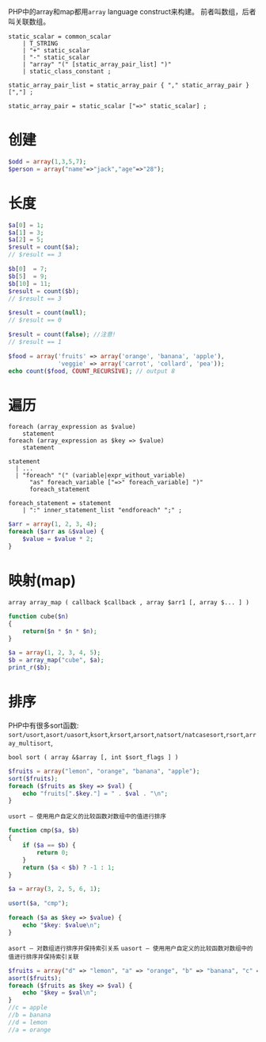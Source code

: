 PHP中的array和map都用`array` language construct来构建。
前者叫数组，后者叫关联数组。


```
static_scalar = common_scalar
	| T_STRING
	| "+" static_scalar
	| "-" static_scalar
	| "array" "(" [static_array_pair_list] ")"
	| static_class_constant ;
	
static_array_pair_list = static_array_pair { "," static_array_pair } [","] ;

static_array_pair = static_scalar ["=>" static_scalar] ;
```

创建
====
```php
$odd = array(1,3,5,7);
$person = array("name"=>"jack","age"=>"28");
```

长度
====

```php
$a[0] = 1;
$a[1] = 3;
$a[2] = 5;
$result = count($a);
// $result == 3

$b[0]  = 7;
$b[5]  = 9;
$b[10] = 11;
$result = count($b);
// $result == 3

$result = count(null);
// $result == 0

$result = count(false); //注意!
// $result == 1

$food = array('fruits' => array('orange', 'banana', 'apple'),
              'veggie' => array('carrot', 'collard', 'pea'));
echo count($food, COUNT_RECURSIVE); // output 8
```

遍历
====

```
foreach (array_expression as $value)
    statement
foreach (array_expression as $key => $value)
    statement

```

```
statement 
  | ...
  | "foreach" "(" (variable|expr_without_variable)
	  "as" foreach_variable ["=>" foreach_variable] ")"
	  foreach_statement
	  
foreach_statement = statement
	| ":" inner_statement_list "endforeach" ";" ;
```

```php
$arr = array(1, 2, 3, 4);
foreach ($arr as &$value) {
    $value = $value * 2;
}

```

映射(map)
====

`array array_map ( callback $callback , array $arr1 [, array $... ] )`

```php
function cube($n)
{
    return($n * $n * $n);
}

$a = array(1, 2, 3, 4, 5);
$b = array_map("cube", $a);
print_r($b);

```

排序
====

PHP中有很多sort函数:
`sort/usort`,`asort/uasort`,`ksort`,`krsort`,`arsort`,`natsort/natcasesort`,`rsort`,`array_multisort`,

`bool sort ( array &$array [, int $sort_flags ] )`

```php
$fruits = array("lemon", "orange", "banana", "apple");
sort($fruits);
foreach ($fruits as $key => $val) {
    echo "fruits[".$key."] = " . $val . "\n";
}

```

`usort — 使用用户自定义的比较函数对数组中的值进行排序`

```php
function cmp($a, $b)
{
    if ($a == $b) {
        return 0;
    }
    return ($a < $b) ? -1 : 1;
}

$a = array(3, 2, 5, 6, 1);

usort($a, "cmp");

foreach ($a as $key => $value) {
    echo "$key: $value\n";
}

```

`asort — 对数组进行排序并保持索引关系`
`uasort — 使用用户自定义的比较函数对数组中的值进行排序并保持索引关联`


```php
$fruits = array("d" => "lemon", "a" => "orange", "b" => "banana", "c" => "apple");
asort($fruits);
foreach ($fruits as $key => $val) {
    echo "$key = $val\n";
}
//c = apple
//b = banana
//d = lemon
//a = orange

```
